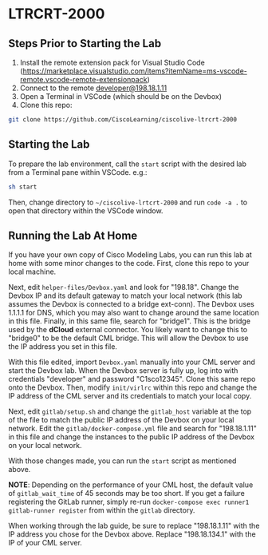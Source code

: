 # LTRCRT-2000

## Steps Prior to Starting the Lab

1. Install the remote extension pack for Visual Studio Code (<https://marketplace.visualstudio.com/items?itemName=ms-vscode-remote.vscode-remote-extensionpack>)
2. Connect to the remote developer@198.18.1.11
3. Open a Terminal in VSCode (which should be on the Devbox)
4. Clone this repo:

```sh
git clone https://github.com/CiscoLearning/ciscolive-ltrcrt-2000
```

## Starting the Lab

To prepare the lab environment, call the `start` script with the desired lab from a Terminal pane within VSCode. e.g.:

```sh
sh start
```

Then, change directory to `~/ciscolive-lrtcrt-2000` and run `code -a .` to open that directory within the VSCode window.

## Running the Lab At Home

If you have your own copy of Cisco Modeling Labs, you can run this lab at home with some minor changes to the code.  First, clone this repo to your local machine.

Next, edit `helper-files/Devbox.yaml` and look for "198.18".  Change the Devbox IP and its default gateway to match your local network (this lab assumes the Devbox is connected to a bridge ext-conn).  The Devbox uses 1.1.1.1 for DNS, which you may also want to change around the same location in this file.  Finally, in this same file, search for "bridge1".  This is the bridge used by the **dCloud** external connector.  You likely want to change this to "bridge0" to be the default CML bridge.  This will allow the Devbox to use the IP address you set in this file.

With this file edited, import `Devbox.yaml` manually into your CML server and start the Devbox lab.  When the Devbox server is fully up, log into with credentials "developer" and password "C1sco12345".  Clone this same repo onto the Devbox.  Then, modify `init/virlrc` within this repo and change the IP address of the CML server and its credentials to match your local copy.

Next, edit `gitlab/setup.sh` and change the `gitlab_host` variable at the top of the file to match the public IP address of the Devbox on your local network.  Edit the `gitlab/docker-compose.yml` file and search for "198.18.1.11" in this file and change the instances to the public IP address of the Devbox on your local network.

With those changes made, you can run the `start` script as mentioned above.

**NOTE**: Depending on the performance of your CML host, the default value of `gitlab_wait_time` of 45 seconds may be too short.  If you get a failure registering the GitLab runner, simply re-run `docker-compose exec runner1 gitlab-runner register` from within the `gitlab` directory.

When working through the lab guide, be sure to replace "198.18.1.11" with the IP address you chose for the Devbox above.  Replace "198.18.134.1" with the IP of your CML server.

